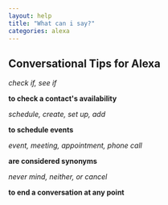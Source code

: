 ```yaml
---
layout: help
title: "What can i say?"
categories: alexa
---
```


## Conversational Tips for Alexa

*check if, see if*

**to check a contact's availability**

*schedule, create, set up, add* 

**to schedule events**

*event, meeting, appointment, phone call* 

**are considered synonyms**

*never mind, neither, or cancel* 

**to end a conversation at any point**
